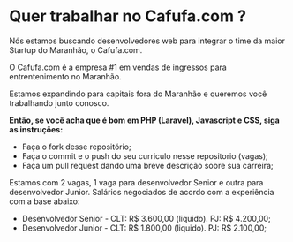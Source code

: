 Quer trabalhar no Cafufa.com ?
=====

Nós estamos buscando desenvolvedores web para integrar o time da maior Startup do Maranhão, o Cafufa.com.

O Cafufa.com é a empresa #1 em vendas de ingressos para entrentenimento no Maranhão.

Estamos expandindo para capitais fora do Maranhão e queremos você trabalhando junto conosco.

<b>Então, se você acha que é bom em PHP (Laravel), Javascript e CSS, siga as instruções:</b>

* Faça o fork desse repositório;
* Faça o commit e o push do seu curriculo nesse repositorio (vagas);
* Faça um pull request dando uma breve descrição sobre sua carreira;

Estamos com 2 vagas, 1 vaga para desenvolvedor Senior e outra para desenvolvedor Junior.
Salários negociados de acordo com a experiência com a base abaixo:

* Desenvolvedor Senior - CLT: R$ 3.600,00 (liquido). PJ: R$ 4.200,00;
* Desenvolvedor Junior - CLT: R$ 1.800,00 (liquido). PJ: R$ 2.100,00;
